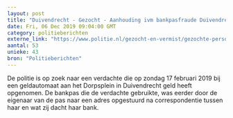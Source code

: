 ```yaml
---
layout: post
title: "Duivendrecht - Gezocht - Aanhouding ivm bankpasfraude Duivendrecht"
date: Fri, 06 Dec 2019 09:04:00 GMT
category: politieberichten
externe_link: "https://www.politie.nl/gezocht-en-vermist/gezochte-personen/2019/juni/05-bankpasfraude-duivendrecht.html"
aantal: 53
unieke: 43
bron: "Politieberichten"
---
```


De politie is op zoek naar een verdachte die op zondag 17 februari 2019 bij een geldautomaat aan het Dorpsplein in Duivendrecht geld heeft opgenomen. De bankpas die de verdachte gebruikte, was eerder door de eigenaar van de pas naar een adres opgestuurd na correspondentie tussen haar en wat zij dacht haar bank.
